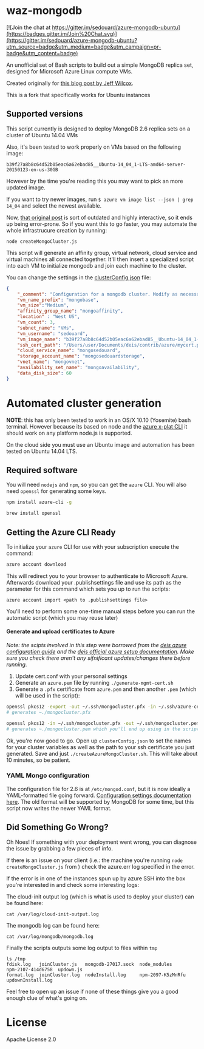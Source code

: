 
waz-mongodb
=======

[![Join the chat at https://gitter.im/sedouard/azure-mongodb-ubuntu](https://badges.gitter.im/Join%20Chat.svg)](https://gitter.im/sedouard/azure-mongodb-ubuntu?utm_source=badge&utm_medium=badge&utm_campaign=pr-badge&utm_content=badge)

An unofficial set of Bash scripts to build out a simple MongoDB replica set, designed for Microsoft Azure Linux compute VMs.

Created originally for [this blog post by Jeff Wilcox](http://www.jeff.wilcox.name/2013/09/mongodb-azure-linux/).

This is a fork that specifically works for Ubuntu instances

## Supported versions

This script currently is designed to deploy MongoDB 2.6 replica sets on a cluster of Ubuntu 14.04 VMs

Also, it's been tested to work properly on VMs based on the following image:

`b39f27a8b8c64d52b05eac6a62ebad85__Ubuntu-14_04_1-LTS-amd64-server-20150123-en-us-30GB`

However by the time you're reading this you may want to pick an more updated image.

If you want to try newer images, run `$ azure vm image list --json | grep 14_04` and select the newest available.

Now, [that original post](http://www.jeff.wilcox.name/2013/09/mongodb-azure-linux/) is sort of outdated and highly interactive, so it ends up being error-prone. So if you want this to go faster, you may automate the whole infrastrucure creation by running: 

```
node createMongoCluster.js
```

This script will generate an affinity group, virtual network, cloud service and virtual machines all connected together. It'll then insert a specialized script into each VM to initialize mongodb and join each machine to the cluster.

You can change the settings in the [clusterConfig.json](./clusterConfig.json) file:

```json
{
	"_comment": "Configuration for a mongodb cluster. Modify as necessary. VM Count should always be odd as 1 extrasmall arbiter VM will be created in addition to the number provided",
	"vm_name_prefix": "mongobase",
	"vm_size":"Medium",
	"affinity_group_name": "mongoaffinity",
	"location" : "West US",
	"vm_count": 3,
	"subnet_name": "VMs",
	"vm_username": "sedouard",
	"vm_image_name": "b39f27a8b8c64d52b05eac6a62ebad85__Ubuntu-14_04_1-LTS-amd64-server-20150123-en-us-30GB",
	"ssh_cert_path": "/Users/user/Documents/deis/contrib/azure/mycert.pem",
	"cloud_service_name": "mongosedouard",
	"storage_account_name": "mongosedouardstorage",
	"vnet_name": "mongovnet",
	"availability_set_name": "mongoavailability",
	"data_disk_size": 60
}
```

# Automated cluster generation

**NOTE**: this has only been tested to work in an OS/X 10.10 (Yosemite) bash terminal. However because its based on node and the [azure x-plat CLI](http://npmjs.org/packages/azure-cli) it should work on any platform node.js is supported.

On the cloud side you must use an Ubuntu image and automation has been tested on Ubuntu 14.04 LTS.

## Required software

You will need `nodejs` and `npm`, so you can get the `azure` CLI. You will also need `openssl` for generating some keys.

```bash
npm install azure-cli -g

brew install openssl
```

## Getting the Azure CLI Ready


To initialize your `azure` CLI for use with your subscription execute the command:

```bash
azure account download
```

This will redirect you to your browser to authenticate to Microsoft Azure. Afterwards download your .publishsettings file and use its path as the parameter for this command which sets you up to run the scripts:

```
azure account import <path to .publishsettings file>
```

You'll need to perform some one-time manual steps before you can run the automatic script (which you may reuse later)

#### Generate and upload certificates to Azure

*Note: the scipts involved in this step were borrowed from the [deis azure configuration guide](https://github.com/deis/deis/tree/master/contrib/azure) and the [deis official azure setup documentation](http://docs.deis.io/en/latest/installing_deis/azure.html#generate-certificates). Make sure you check there aren't any sifnificant updates/changes there before running.*

1. Update cert.conf with your personal settings
2. Generate an `azure.pem` file by running `./generate-mgmt-cert.sh`
3. Generate a `.pfx` certificate from `azure.pem` and then another `.pem` (which will be used in the script):

```bash
openssl pkcs12 -export -out ~/.ssh/mongocluster.pfx -in ~/.ssh/azure-cert.pem -name "My MongoDB cluster cert"
# generates ~./mongocluster.pfx

openssl pkcs12 -in ~/.ssh/mongocluster.pfx -out ~/.ssh/mongocluster.pem -clcerts
# generates ~./mongocluster.pem which you'll end up using in the script
```

Ok, you're now good to go. Open up `clusterConfig.json` to set the names for your cluster variables as well as the path to your ssh certificate you just generated. Save and just `./createAzureMongoCluster.sh`. This will take about 10 minutes, so be patient.

### YAML Mongo configuration
The configuration file for 2.6 is at `/etc/mongod.conf`, but it is now ideally a YAML-formatted file going forward. [Configuration settings documentation here](http://docs.mongodb.org/manual/reference/configuration-options/). The old format will be supported by MongoDB for some time, but this script now writes the newer YAML format.

## Did Something Go Wrong?

Oh Noes! If something with your deployment went wrong, you can diagnose the issue by grabbing a few pieces of info.

If there is an issue on your client (i.e.: the machine you're running `node createMongoCluster.js` from ) check the azure.err log specified in the error.

If the error is in one of the instances spun up by azure SSH into the box you're interested in and check some interesting logs:

The cloud-init output log (which is what is used to deploy your cluster) can be found here:
```
cat /var/log/cloud-init-output.log
```

The mongodb log can be found here:
```
cat /var/log/mongodb/mongodb.log
```

Finally the scripts outputs some log output to files within `tmp`

```
ls /tmp
fdisk.log   joinCluster.js   mongodb-27017.sock  node_modules       npm-2107-414d6758  updown.js
format.log  joinCluster.log  nodeInstall.log     npm-2097-K5zMnRfu  updownInstall.log
```

Feel free to open up an issue if none of these things give you a good enough clue of what's going on.

# License
Apache License 2.0
